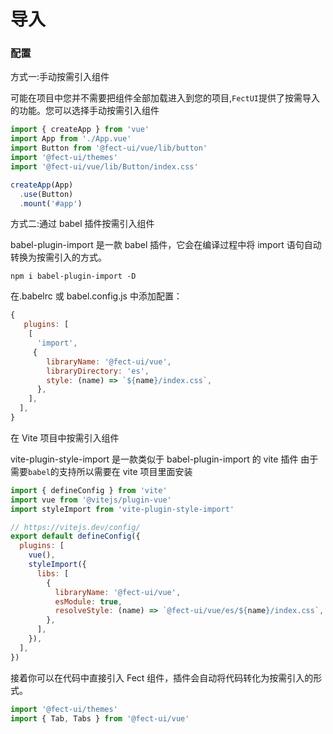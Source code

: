 # 导入

### 配置

<fe-dot type="success" />方式一:手动按需引入组件

可能在项目中您并不需要把组件全部加载进入到您的项目,`FectUI`提供了按需导入的功能。您可以选择手动按需引入组件

```javascript
import { createApp } from 'vue'
import App from './App.vue'
import Button from '@fect-ui/vue/lib/button'
import '@fect-ui/themes'
import '@fect-ui/vue/lib/Button/index.css'

createApp(App)
  .use(Button)
  .mount('#app')
```

<fe-dot type="warning" />方式二:通过 babel 插件按需引入组件

babel-plugin-import 是一款 babel 插件，它会在编译过程中将 import 语句自动转换为按需引入的方式。

```shell
npm i babel-plugin-import -D
```

在.babelrc 或 babel.config.js 中添加配置：

```javascript
{
   plugins: [
    [
      'import',
     {
        libraryName: '@fect-ui/vue',
        libraryDirectory: 'es',
        style: (name) => `${name}/index.css`,
      },
    ],
  ],
}
```

<fe-dot type="warning" /> 在 Vite 项目中按需引入组件

vite-plugin-style-import 是一款类似于 babel-plugin-import 的 vite 插件
由于需要`babel`的支持所以需要在 vite 项目里面安装

<fe-snippet text="yarn add @babel/runtime -D"  width="300px" />
<fe-spacer/>
<fe-snippet text="yarn add vite-plugin-style-import -D"  width="300px" />

```js
import { defineConfig } from 'vite'
import vue from '@vitejs/plugin-vue'
import styleImport from 'vite-plugin-style-import'

// https://vitejs.dev/config/
export default defineConfig({
  plugins: [
    vue(),
    styleImport({
      libs: [
        {
          libraryName: '@fect-ui/vue',
          esModule: true,
          resolveStyle: (name) => `@fect-ui/vue/es/${name}/index.css`,
        },
      ],
    }),
  ],
})
```

接着你可以在代码中直接引入 Fect 组件，插件会自动将代码转化为按需引入的形式。

```javascript
import '@fect-ui/themes'
import { Tab, Tabs } from '@fect-ui/vue'
```
